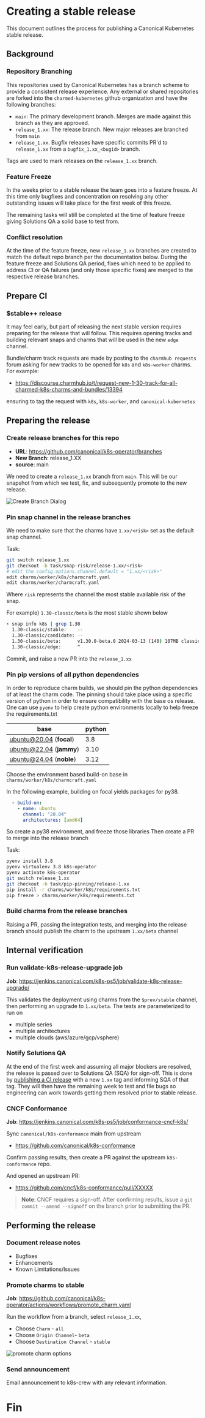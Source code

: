 # Creating a stable release
This document outlines the process for publishing a Canonical Kubernetes stable release.

## Background

### Repository Branching
This repositories used by Canonical Kubernetes has a branch scheme to provide a
consistent release experience. Any external or shared repositories are forked
into the `charmed-kubernetes` github organization and have the following branches:

* `main`: The primary development branch. Merges are made against this branch as they are approved.
* `release_1.xx`: The release branch. New major releases are branched from `main`
* `release_1.xx`. Bugfix releases have specific commits PR'd to `release_1.xx` from a `bugfix_1.xx_<bugid>` branch.

Tags are used to mark releases on the `release_1.xx` branch.

### Feature Freeze

In the weeks prior to a stable release the team goes into a feature freeze. At this
time only bugfixes and concentration on resolving any other outstanding issues
will take place for the first week of this freeze.

The remaining tasks will still be completed at the time of feature freeze giving
Solutions QA a solid base to test from.

### Conflict resolution

At the time of the feature freeze, new `release_1.xx` branches are created to match
the default repo branch per the documentation below. During the feature freeze and
Solutions QA period, fixes which need to be applied to address CI or QA failures
(and only those specific fixes) are merged to the respective release branches.

## Prepare CI

### $stable++ release

It may feel early, but part of releasing the next stable version requires
preparing for the release that will follow. This requires opening tracks and
building relevant snaps and charms that will be used in the new `edge` channel.

Bundle/charm track requests are made by posting to the `charmhub requests` forum
asking for new tracks to be opened for `k8s` and `k8s-worker` charms. For example:

- https://discourse.charmhub.io/t/request-new-1-30-track-for-all-charmed-k8s-charms-and-bundles/13394

ensuring to tag the request with `k8s`, `k8s-worker`, and `canonical-kubernetes` 

## Preparing the release

### Create release branches for this repo

* **URL**: https://github.com/canonical/k8s-operator/branches
* **New Branch**: release_1.XX
* **source**:  main

We need to create a `release_1.xx` branch from `main`. 
This will be our snapshot from which we test, fix, and subsequently 
promote to the new release.

![Create Branch Dialog](create-branch-dialog.png)

### Pin snap channel in the release branches

We need to make sure that the charms have `1.xx/<risk>` set as the default snap channel. 

Task:
```sh
git switch release_1.xx
git checkout -b task/snap-risk/release-1.xx/<risk>
# edit the config.options.channel.default = "1.xx/<risk>"
edit charms/worker/k8s/charmcraft.yaml
edit charms/worker/charmcraft.yaml
```

Where `risk` represents the channel the most stable available risk of the snap. 

For example) `1.30-classic/beta` is the most stable shown below
```sh
⚡ snap info k8s | grep 1.30            
  1.30-classic/stable:    --                                    
  1.30-classic/candidate: --                                    
  1.30-classic/beta:      v1.30.0-beta.0 2024-03-13 (140) 107MB classic
  1.30-classic/edge:      ^                                     
```

Commit, and raise a new PR into the `release_1.xx`

### Pin pip versions of all python dependencies
In order to reproduce charm builds, we should pin the python dependencies of at least
the charm code.  The pinning should take place using a specific version of python
in order to ensure compatibility with the base os release. One can use `pyenv` to help
create python environments locally to help freeze the requirements.txt

| base                     | python |
| ---                      | ---    |
| ubuntu@20.04 (**focal**) | 3.8    |
| ubuntu@22.04 (**jammy**) | 3.10   |
| ubuntu@24.04 (**noble**) | 3.12   |

Choose the environment based build-on base in `charms/worker/k8s/charmcraft.yaml`

In the following example, building on focal yields packages for py38.
```yaml
  - build-on:
    - name: ubuntu
      channel: "20.04"
      architectures: [amd64]
```

So create a py38 environment, and freeze those libraries
Then create a PR to merge into the release branch

Task:
```sh
pyenv install 3.8
pyenv virtualenv 3.8 k8s-operator
pyenv activate k8s-operator
git switch release_1.xx
git checkout -b task/pip-pinning/release-1.xx
pip install -r charms/worker/k8s/requirements.txt
pip freeze > charms/worker/k8s/requirements.txt
```

### Build charms from the release branches

Raising a PR, passing the integration tests, and merging into the release
branch should publish the charm to the upstream `1.xx/beta` channel

## Internal verification

### Run **validate-k8s-release-upgrade** job

**Job**: https://jenkins.canonical.com/k8s-ps5/job/validate-k8s-release-upgrade/

This validates the deployment using charms from the `$prev/stable` channel,
then performing an upgrade to `1.xx/beta`. The tests are parameterized to
run on 
* multiple series
* multiple architectures
* multiple clouds (aws/azure/gcp/vsphere)

### Notify Solutions QA

At the end of the first week and assuming all major blockers are resolved, the
release is passed over to Solutions QA (SQA) for sign-off. This is done by
[publishing a CI release](https://github.com/charmed-kubernetes/jenkins/releases/new)
with a new `1.xx` tag and informing SQA of that tag. They will then have the
remaining week to test and file bugs so engineering can work towards getting
them resolved prior to stable release.

### CNCF Conformance

**Job**: https://jenkins.canonical.com/k8s-ps5/job/conformance-cncf-k8s/

Sync `canonical/k8s-conformance` main from upstream

- https://github.com/canonical/k8s-conformance

Confirm passing results, then create a PR against the upstream `k8s-conformance`
repo.

And opened an upstream PR:

- https://github.com/cncf/k8s-conformance/pull/XXXXX

> **Note**: CNCF requires a sign-off. After confirming results, issue a
`git commit --amend --signoff` on the branch prior to submitting the PR.

## Performing the release

### Document release notes

- Bugfixes
- Enhancements
- Known Limitations/Issues

### Promote charms to stable
**Job**: https://github.com/canonical/k8s-operator/actions/workflows/promote_charm.yaml

Run the workflow from a branch, select `release_1.xx`, 
* Choose `Charm` - `all`
* Choose `Origin Channel`- `beta`
* Choose `Destination Channel` - `stable`

![promote charm options](promote-charm.png)

### Send announcement

Email announcement to k8s-crew with any relevant information.


# Fin